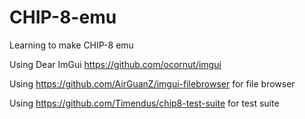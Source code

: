 # CHIP-8-emu
Learning to make CHIP-8 emu

Using Dear ImGui https://github.com/ocornut/imgui

Using https://github.com/AirGuanZ/imgui-filebrowser for file browser

Using https://github.com/Timendus/chip8-test-suite for test suite
